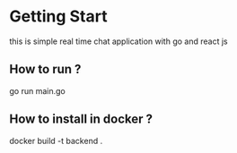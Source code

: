 # Getting Start
this is simple real time chat application with go and react js

## How to run ?
go run main.go

## How to install in docker ?
docker build -t backend .

